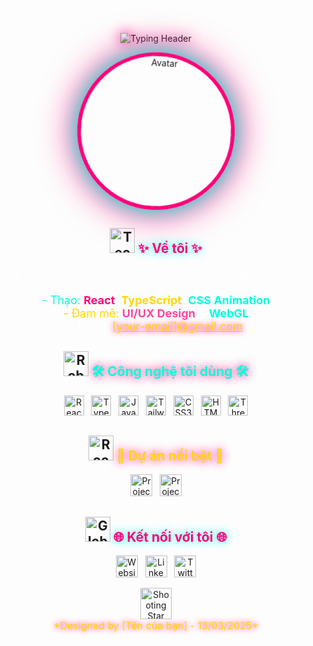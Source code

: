 <!-- Header Animation -->
<p align="center">
  <img src="https://readme-typing-svg.herokuapp.com?font=Space+Grotesk&size=38&duration=2000&pause=300&color=00FFDD&background=1A1B27FF¢er=true&vCenter=true&width=700&lines=Hello,+I'm+[Tên-của-bạn];Frontend+Developer;Animation+Wizard" alt="Typing Header" style="animation: neonGlow 2s infinite alternate;" />
</p>

<p align="center">
  <img src="[URL-avatar-của-bạn]" width="240" style="border-radius:50%; border: 6px solid #FF007A; box-shadow: 0 0 30px #00FFDD, 0 0 60px #FF007A; animation: avatarSpin 6s infinite linear;" alt="Avatar" />
</p>

<style>
  @keyframes neonGlow {
    0% { filter: drop-shadow(0 0 10px #FF007A); }
    100% { filter: drop-shadow(0 0 20px #00FFDD); }
  }
  @keyframes avatarSpin {
    0% { transform: rotate(0deg) scale(1); box-shadow: 0 0 30px #00FFDD, 0 0 60px #FF007A; }
    50% { transform: rotate(180deg) scale(1.05); box-shadow: 0 0 50px #FF007A, 0 0 80px #00FFDD; }
    100% { transform: rotate(360deg) scale(1); box-shadow: 0 0 30px #00FFDD, 0 0 60px #FF007A; }
  }
  @keyframes float {
    0%, 100% { transform: translateY(0); }
    50% { transform: translateY(-8px); }
  }
  @keyframes pulse {
    0%, 100% { opacity: 0.7; }
    50% { opacity: 1; }
  }
</style>

<!-- About Me -->
<h2 align="center">
  <img src="https://raw.githubusercontent.com/Tarikul-Islam-Anik/Animated-Fluent-Emojis/master/Emojis/People/Man%20Technologist.png" width="40" alt="Technologist Animation" />
  <span style="color: #FF007A; text-shadow: 0 0 15px #00FFDD;">✨ Về tôi ✨</span>
</h2>
<p align="center" style="color: #FFFFFF; font-size: 18px; max-width: 600px; margin: 0 auto;">
  <span style="animation: pulse 3s infinite;">👨‍💻 Tôi là một Frontend Developer chuyên xây dựng giao diện đỉnh cao</span><br>
  <span style="color: #00FFDD;">- Thạo:</span> <b style="color: #FF007A; animation: float 2s infinite;">React</b>, <b style="color: #FFD700; animation: float 2s infinite 0.5s;">TypeScript</b>, <b style="color: #00FFDD; animation: float 2s infinite 1s;">CSS Animation</b><br>
  <span style="color: #FFD700;">- Đam mê:</span> <b style="color: #FF007A; animation: pulse 2s infinite;">UI/UX Design</b> & <b style="color: #00FFDD; animation: pulse 2s infinite 0.5s;">WebGL</b><br>
  <span style="color: #FFFFFF;">- Email:</span> <a href="mailto:[your-email]@gmail.com" style="color: #FFD700; text-shadow: 0 0 10px #FF007A;">[your-email]@gmail.com</a>
</p>

<!-- Technologies -->
<h2 align="center">
  <img src="https://raw.githubusercontent.com/Tarikul-Islam-Anik/Animated-Fluent-Emojis/master/Emojis/Objects/Robot.png" width="40" alt="Robot Animation" />
  <span style="color: #00FFDD; text-shadow: 0 0 15px #FF007A;">🛠 Công nghệ tôi dùng 🛠</span>
</h2>
<p align="center">
  <span style="animation: float 2s infinite;"><img src="https://img.shields.io/badge/React-61DAFB?logo=react&style=plastic&labelColor=FF007A&color=00FFDD" height="32" alt="React" /></span>
   
  <span style="animation: float 2s infinite 0.2s;"><img src="https://img.shields.io/badge/TypeScript-3178C6?logo=typescript&style=plastic&labelColor=00FFDD&color=FF007A" height="32" alt="TypeScript" /></span>
   
  <span style="animation: float 2s infinite 0.4s;"><img src="https://img.shields.io/badge/JavaScript-F7DF1E?logo=javascript&style=plastic&labelColor=FF007A&color=00FFDD" height="32" alt="JavaScript" /></span>
   
  <span style="animation: float 2s infinite 0.6s;"><img src="https://img.shields.io/badge/Tailwind-38B2AC?logo=tailwind-css&style=plastic&labelColor=00FFDD&color=FF007A" height="32" alt="Tailwind" /></span>
   
  <span style="animation: float 2s infinite 0.8s;"><img src="https://img.shields.io/badge/CSS3-1572B6?logo=css3&style=plastic&labelColor=FF007A&color=00FFDD" height="32" alt="CSS3" /></span>
   
  <span style="animation: float 2s infinite 1s;"><img src="https://img.shields.io/badge/HTML5-E34F26?logo=html5&style=plastic&labelColor=00FFDD&color=FF007A" height="32" alt="HTML5" /></span>
   
  <span style="animation: float 2s infinite 1.2s;"><img src="https://img.shields.io/badge/Three.js-FFFFFF?logo=three.js&style=plastic&labelColor=FF007A&color=00FFDD" height="32" alt="Three.js" /></span>
</p>

<!-- Projects -->
<h2 align="center">
  <img src="https://raw.githubusercontent.com/Tarikul-Islam-Anik/Animated-Fluent-Emojis/master/Emojis/Objects/Rocket.png" width="40" alt="Rocket Animation" />
  <span style="color: #FFD700; text-shadow: 0 0 15px #FF007A;">🌟 Dự án nổi bật 🌟</span>
</h2>
<p align="center">
  <a href="https://github.com/[username-của-bạn]/[tên-dự-án-1]"><img src="https://img.shields.io/badge/[tên-dự-án-1]-00FFDD?style=plastic&logo=github&labelColor=FF007A&color=FFD700&animate=true" height="35" alt="Project 1" /></a>
   
  <a href="https://github.com/[username-của-bạn]/[tên-dự-án-2]"><img src="https://img.shields.io/badge/[tên-dự-án-2]-FF007A?style=plastic&logo=github&labelColor=00FFDD&color=FFD700&animate=true" height="35" alt="Project 2" /></a>
</p>

<!-- Connect -->
<h2 align="center">
  <img src="https://raw.githubusercontent.com/Tarikul-Islam-Anik/Animated-Fluent-Emojis/master/Emojis/Objects/Globe%20with%20Meridians.png" width="40" alt="Globe Animation" />
  <span style="color: #FF007A; text-shadow: 0 0 15px #00FFDD;">🌐 Kết nối với tôi 🌐</span>
</h2>
<p align="center">
  <a href="https://[your-website].com" target="_blank"><img src="https://img.shields.io/badge/Website-00FFDD?style=plastic&logo=firefox&labelColor=FF007A&color=FFD700&animate=true" height="35" alt="Website" /></a>
   
  <a href="https://linkedin.com/in/[your-linkedin]" target="_blank"><img src="https://img.shields.io/badge/LinkedIn-0077B5?style=plastic&logo=linkedin&labelColor=00FFDD&color=FF007A&animate=true" height="35" alt="LinkedIn" /></a>
   
  <a href="https://twitter.com/[your-twitter]" target="_blank"><img src="https://img.shields.io/badge/Twitter-1DA1F2?style=plastic&logo=twitter&labelColor=FF007A&color=00FFDD&animate=true" height="35" alt="Twitter" /></a>
</p>

<!-- Footer -->
<p align="center">
  <img src="https://raw.githubusercontent.com/Tarikul-Islam-Anik/Animated-Fluent-Emojis/master/Emojis/Travel%20and%20places/Shooting%20Star.png" width="50" alt="Shooting Star Animation" style="animation: float 2s infinite;" />
  <br>
  <span style="color: #FFD700; font-size: 16px; text-shadow: 0 0 10px #FF007A;">*Designed by [Tên của bạn] - 13/03/2025*</span>
</p>
